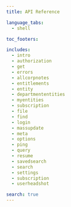 ```yaml
---
title: API Reference

language_tabs:
  - shell

toc_footers:

includes:
  - intro
  - authorization
  - get
  - errors
  - allcorpnotes
  - entitlements
  - entity
  - departmententities
  - myentities
  - subscription
  - file
  - find
  - login
  - massupdate
  - meta
  - options
  - ping
  - query
  - resume
  - savedsearch
  - search
  - settings
  - subscription
  - userheadshot

search: true
---
```

